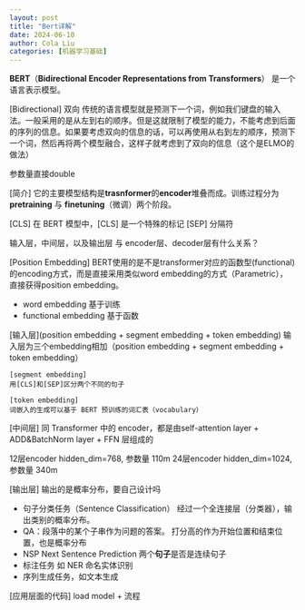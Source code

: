 ```yaml
---
layout: post
title: "Bert详解"
date: 2024-06-10
author: Cola Liu
categories: [机器学习基础]
---
```


**BERT**（**Bidirectional Encoder Representations from Transformers**） 是一个语言表示模型。

[Bidirectional] 双向
传统的语言模型就是预测下一个词，例如我们键盘的输入法。一般采用的是从左到右的顺序。但是这就限制了模型的能力，不能考虑到后面的序列的信息。如果要考虑双向的信息的话，可以再使用从右到左的顺序，预测下一个词，然后再将两个模型融合，这样子就考虑到了双向的信息（这个是ELMO的做法）

参数量直接double

[简介]
它的主要模型结构是**trasnformer**的**encoder**堆叠而成。训练过程分为 **pretraining** 与 **finetuning**（微调）两个阶段。


[CLS]
在 BERT 模型中，[CLS] 是一个特殊的标记
[SEP]
分隔符

输入层，中间层，以及输出层 与 encoder层、decoder层有什么关系？

[Position Embedding]
BERT使用的是不是transformer对应的函数型(functional)的encoding方式，而是直接采用类似word embedding的方式（Parametric），直接获得position embedding。

- word embedding 基于训练
- functional embedding 基于函数


[输入层](position embedding + segment embedding + token embedding)
输入层为三个embedding相加（position embedding + segment embedding + token embedding）

    [segment embedding]
    用[CLS]和[SEP]区分两个不同的句子

    [token embedding]
    词嵌入的生成可以基于 BERT 预训练的词汇表（vocabulary）

[中间层]
同 Transformer 中的 encoder，都是由self-attention layer + ADD&BatchNorm layer + FFN 层组成的

12层encoder  hidden_dim=768, 参数量 110m
24层encoder hidden_dim=1024, 参数量 340m

[输出层]
输出的是概率分布，要自己设计吗

- 句子分类任务（Sentence Classification）
经过一个全连接层（分类器），输出类别的概率分布。
- QA：段落中的某个子串作为问题的答案。
打分高的作为开始位置和结束位置，也是概率分布
- NSP Next Sentence Prediction 两个**句子**是否是连续句子
- 标注任务 如 NER 命名实体识别
- 序列生成任务，如文本生成

[应用层面的代码]
load model + 流程